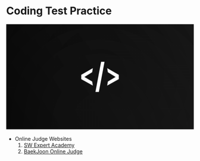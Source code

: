 # Coding Test Practice

![background](img/background.png)

* Online Judge Websites
    1. [SW Expert Academy](https://swexpertacademy.com/main/main.do)
    2. [BaekJoon Online Judge](https://www.acmicpc.net)
